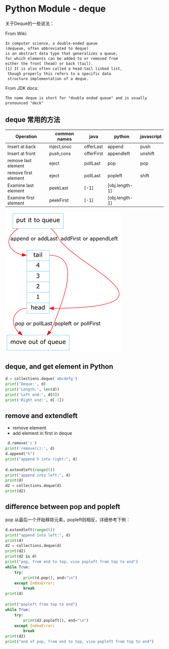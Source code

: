 # Python Module - deque

关于Deque的一些说法：

From Wiki:

```
In computer science, a double-ended queue
(dequeue, often abbreviated to deque)
is an abstract data type that generalizes a queue,
for which elements can be added to or removed from
either the front (head) or back (tail).
[1] It is also often called a head-tail linked list,
 though properly this refers to a specific data
 structure implementation of a deque.
```

From JDK docs:

```
The name deque is short for "double ended queue" and is usually pronounced "deck"
```

## deque 常用的方法

|Operation|common names|java|python|javascript|
|---------|------------|----|------|----------|
|Insert at back|inject,snoc|offerLast|append|push|
|Insert at front|push,cons|offerFirst|appendleft|unshift|
|remove last element|eject|pollLast|pop|pop|
|remove first element|eject|pollLast|popleft|shift|
|Examine last element|peekLast|<obj>[-1]|<obj>[obj.length-1]|
|Examine first element|peekFirst|<obj>[-1]|<obj>[obj.length-1]|

![img](dots/deque.png)

## deque, and get element in Python

```python
d = collections.deque('abcdefg')
print('Deque:', d)
print('Length:', len(d))
print('Left end:', d[0])
print('Right end:', d[-1])
```

## remove and extendleft

- remove element
- add element in first in deque

```python
 d.remove('c')
print('remove(c):', d)
d.append("h")
print("append h into right:", d)

d.extendleft(range(5))
print("append into left:", d)
print(d)
d2 = collections.deque(d)
print(d2)
```

## difference between pop and popleft

pop 从最后一个开始移除元素，popleft则相反，详细参考下例：

```python
d.extendleft(range(5))
print("append into left:", d)
print(d)
d2 = collections.deque(d)
print(d2)
print(d2 is d)
print("pop, from end to top, vise popleft from top to end")
while True:
    try:
        print(d.pop(), end="\n")
    except IndexError:
        break
print(d)

print("popleft from top to end")
while True:
    try:
        print(d2.popleft(), end="\n")
    except IndexError:
        break
print(d2)
print("end of pop, from end to top, vise popleft from top to end")

```
